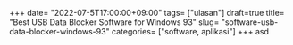+++
date= "2022-07-5T17:00:00+09:00"
tags= ["ulasan"]
draft=true
title= "Best USB Data Blocker Software for Windows        93"
slug= "software-usb-data-blocker-windows-93"
categories= ["software, aplikasi"]
+++
asd
